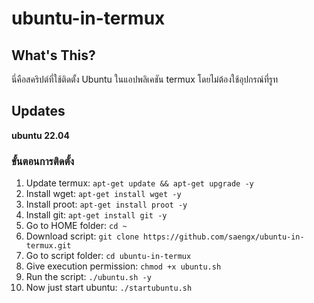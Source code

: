 # ubuntu-in-termux

## What's This?

นี่คือสคริปต์ที่ใช้ติดตั้ง Ubuntu ในแอปพลิเคชัน termux โดยไม่ต้องใช้อุปกรณ์ที่รูท

## Updates

**ubuntu 22.04**

### ขั้นตอนการติดตั้ง

1. Update termux: `apt-get update && apt-get upgrade -y`
2. Install wget: `apt-get install wget -y`
3. Install proot: `apt-get install proot -y`
4. Install git: `apt-get install git -y`
5. Go to HOME folder: `cd ~`
6. Download script: `git clone https://github.com/saengx/ubuntu-in-termux.git`
7. Go to script folder: `cd ubuntu-in-termux`
8. Give execution permission: `chmod +x ubuntu.sh`
9. Run the script: `./ubuntu.sh -y`
10. Now just start ubuntu: `./startubuntu.sh`
